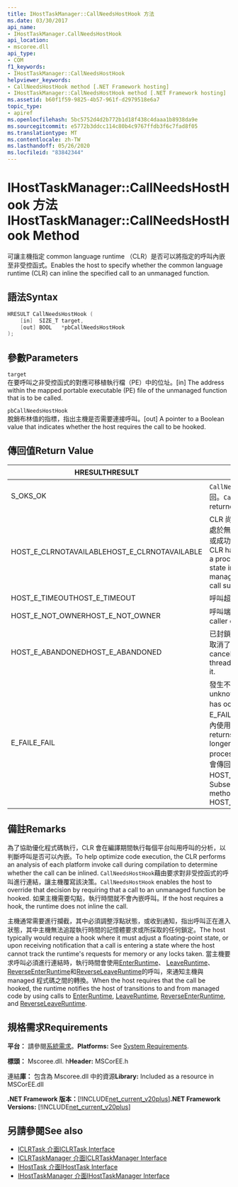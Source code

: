 ```yaml
---
title: IHostTaskManager::CallNeedsHostHook 方法
ms.date: 03/30/2017
api_name:
- IHostTaskManager.CallNeedsHostHook
api_location:
- mscoree.dll
api_type:
- COM
f1_keywords:
- IHostTaskManager::CallNeedsHostHook
helpviewer_keywords:
- CallNeedsHostHook method [.NET Framework hosting]
- IHostTaskManager::CallNeedsHostHook method [.NET Framework hosting]
ms.assetid: b60f1f59-9825-4b57-961f-d2979518e6a7
topic_type:
- apiref
ms.openlocfilehash: 5bc5752d4d2b772b1d18f438c4daaa1b8938da9e
ms.sourcegitcommit: e5772b3ddcc114c80b4c9767ffdb3f6c7fad8f05
ms.translationtype: MT
ms.contentlocale: zh-TW
ms.lasthandoff: 05/26/2020
ms.locfileid: "83842344"
---
```

# <a name="ihosttaskmanagercallneedshosthook-method"></a><span data-ttu-id="307a7-102">IHostTaskManager::CallNeedsHostHook 方法</span><span class="sxs-lookup"><span data-stu-id="307a7-102">IHostTaskManager::CallNeedsHostHook Method</span></span>
<span data-ttu-id="307a7-103">可讓主機指定 common language runtime （CLR）是否可以將指定的呼叫內嵌至非受控函式。</span><span class="sxs-lookup"><span data-stu-id="307a7-103">Enables the host to specify whether the common language runtime (CLR) can inline the specified call to an unmanaged function.</span></span>  
  
## <a name="syntax"></a><span data-ttu-id="307a7-104">語法</span><span class="sxs-lookup"><span data-stu-id="307a7-104">Syntax</span></span>  
  
```cpp  
HRESULT CallNeedsHostHook (  
    [in]  SIZE_T target,
    [out] BOOL   *pbCallNeedsHostHook  
);  
```  
  
## <a name="parameters"></a><span data-ttu-id="307a7-105">參數</span><span class="sxs-lookup"><span data-stu-id="307a7-105">Parameters</span></span>  
 `target`  
 <span data-ttu-id="307a7-106">在要呼叫之非受控函式的對應可移植執行檔（PE）中的位址。</span><span class="sxs-lookup"><span data-stu-id="307a7-106">[in] The address within the mapped portable executable (PE) file of the unmanaged function that is to be called.</span></span>  
  
 `pbCallNeedsHostHook`  
 <span data-ttu-id="307a7-107">脫銷布林值的指標，指出主機是否需要連接呼叫。</span><span class="sxs-lookup"><span data-stu-id="307a7-107">[out] A pointer to a Boolean value that indicates whether the host requires the call to be hooked.</span></span>  
  
## <a name="return-value"></a><span data-ttu-id="307a7-108">傳回值</span><span class="sxs-lookup"><span data-stu-id="307a7-108">Return Value</span></span>  
  
|<span data-ttu-id="307a7-109">HRESULT</span><span class="sxs-lookup"><span data-stu-id="307a7-109">HRESULT</span></span>|<span data-ttu-id="307a7-110">描述</span><span class="sxs-lookup"><span data-stu-id="307a7-110">Description</span></span>|  
|-------------|-----------------|  
|<span data-ttu-id="307a7-111">S_OK</span><span class="sxs-lookup"><span data-stu-id="307a7-111">S_OK</span></span>|<span data-ttu-id="307a7-112">`CallNeedsHostHook`已成功傳回。</span><span class="sxs-lookup"><span data-stu-id="307a7-112">`CallNeedsHostHook` returned successfully.</span></span>|  
|<span data-ttu-id="307a7-113">HOST_E_CLRNOTAVAILABLE</span><span class="sxs-lookup"><span data-stu-id="307a7-113">HOST_E_CLRNOTAVAILABLE</span></span>|<span data-ttu-id="307a7-114">CLR 尚未載入進程中，或 CLR 處於無法執行 managed 程式碼或成功處理呼叫的狀態。</span><span class="sxs-lookup"><span data-stu-id="307a7-114">The CLR has not been loaded into a process, or the CLR is in a state in which it cannot run managed code or process the call successfully.</span></span>|  
|<span data-ttu-id="307a7-115">HOST_E_TIMEOUT</span><span class="sxs-lookup"><span data-stu-id="307a7-115">HOST_E_TIMEOUT</span></span>|<span data-ttu-id="307a7-116">呼叫超時。</span><span class="sxs-lookup"><span data-stu-id="307a7-116">The call timed out.</span></span>|  
|<span data-ttu-id="307a7-117">HOST_E_NOT_OWNER</span><span class="sxs-lookup"><span data-stu-id="307a7-117">HOST_E_NOT_OWNER</span></span>|<span data-ttu-id="307a7-118">呼叫端沒有擁有鎖定。</span><span class="sxs-lookup"><span data-stu-id="307a7-118">The caller does not own the lock.</span></span>|  
|<span data-ttu-id="307a7-119">HOST_E_ABANDONED</span><span class="sxs-lookup"><span data-stu-id="307a7-119">HOST_E_ABANDONED</span></span>|<span data-ttu-id="307a7-120">已封鎖的執行緒或光纖在等候時取消了事件。</span><span class="sxs-lookup"><span data-stu-id="307a7-120">An event was canceled while a blocked thread or fiber was waiting on it.</span></span>|  
|<span data-ttu-id="307a7-121">E_FAIL</span><span class="sxs-lookup"><span data-stu-id="307a7-121">E_FAIL</span></span>|<span data-ttu-id="307a7-122">發生不明的嚴重失敗。</span><span class="sxs-lookup"><span data-stu-id="307a7-122">An unknown catastrophic failure has occurred.</span></span> <span data-ttu-id="307a7-123">當方法傳回 E_FAIL 時，CLR 就無法在進程內使用。</span><span class="sxs-lookup"><span data-stu-id="307a7-123">When a method returns E_FAIL, the CLR is no longer usable within the process.</span></span> <span data-ttu-id="307a7-124">對裝載方法的後續呼叫會傳回 HOST_E_CLRNOTAVAILABLE。</span><span class="sxs-lookup"><span data-stu-id="307a7-124">Subsequent calls to hosting methods return HOST_E_CLRNOTAVAILABLE.</span></span>|  
  
## <a name="remarks"></a><span data-ttu-id="307a7-125">備註</span><span class="sxs-lookup"><span data-stu-id="307a7-125">Remarks</span></span>  
 <span data-ttu-id="307a7-126">為了協助優化程式碼執行，CLR 會在編譯期間執行每個平台叫用呼叫的分析，以判斷呼叫是否可以內嵌。</span><span class="sxs-lookup"><span data-stu-id="307a7-126">To help optimize code execution, the CLR performs an analysis of each platform invoke call during compilation to determine whether the call can be inlined.</span></span> <span data-ttu-id="307a7-127">`CallNeedsHostHook`藉由要求對非受控函式的呼叫進行連結，讓主機覆寫該決策。</span><span class="sxs-lookup"><span data-stu-id="307a7-127">`CallNeedsHostHook` enables the host to override that decision by requiring that a call to an unmanaged function be hooked.</span></span> <span data-ttu-id="307a7-128">如果主機需要勾點，執行時間就不會內嵌呼叫。</span><span class="sxs-lookup"><span data-stu-id="307a7-128">If the host requires a hook, the runtime does not inline the call.</span></span>  
  
 <span data-ttu-id="307a7-129">主機通常需要進行攔截，其中必須調整浮點狀態，或收到通知，指出呼叫正在進入狀態，其中主機無法追蹤執行時間的記憶體要求或所採取的任何鎖定。</span><span class="sxs-lookup"><span data-stu-id="307a7-129">The host typically would require a hook where it must adjust a floating-point state, or upon receiving notification that a call is entering a state where the host cannot track the runtime's requests for memory or any locks taken.</span></span> <span data-ttu-id="307a7-130">當主機要求呼叫必須進行連結時，執行時間會使用[EnterRuntime](../../../../docs/framework/unmanaged-api/hosting/ihosttaskmanager-enterruntime-method.md)、 [LeaveRuntime](../../../../docs/framework/unmanaged-api/hosting/ihosttaskmanager-leaveruntime-method.md)、 [ReverseEnterRuntime](../../../../docs/framework/unmanaged-api/hosting/ihosttaskmanager-reverseenterruntime-method.md)和[ReverseLeaveRuntime](ihosttaskmanager-reverseleaveruntime-method.md)的呼叫，來通知主機與 managed 程式碼之間的轉換。</span><span class="sxs-lookup"><span data-stu-id="307a7-130">When the host requires that the call be hooked, the runtime notifies the host of transitions to and from managed code by using calls to [EnterRuntime](../../../../docs/framework/unmanaged-api/hosting/ihosttaskmanager-enterruntime-method.md), [LeaveRuntime](../../../../docs/framework/unmanaged-api/hosting/ihosttaskmanager-leaveruntime-method.md), [ReverseEnterRuntime](../../../../docs/framework/unmanaged-api/hosting/ihosttaskmanager-reverseenterruntime-method.md), and [ReverseLeaveRuntime](ihosttaskmanager-reverseleaveruntime-method.md).</span></span>  
  
## <a name="requirements"></a><span data-ttu-id="307a7-131">規格需求</span><span class="sxs-lookup"><span data-stu-id="307a7-131">Requirements</span></span>  
 <span data-ttu-id="307a7-132">**平台：** 請參閱[系統需求](../../get-started/system-requirements.md)。</span><span class="sxs-lookup"><span data-stu-id="307a7-132">**Platforms:** See [System Requirements](../../get-started/system-requirements.md).</span></span>  
  
 <span data-ttu-id="307a7-133">**標頭：** Mscoree.dll. h</span><span class="sxs-lookup"><span data-stu-id="307a7-133">**Header:** MSCorEE.h</span></span>  
  
 <span data-ttu-id="307a7-134">連結**庫：** 包含為 Mscoree.dll 中的資源</span><span class="sxs-lookup"><span data-stu-id="307a7-134">**Library:** Included as a resource in MSCorEE.dll</span></span>  
  
 <span data-ttu-id="307a7-135">**.NET Framework 版本：**[!INCLUDE[net_current_v20plus](../../../../includes/net-current-v20plus-md.md)]</span><span class="sxs-lookup"><span data-stu-id="307a7-135">**.NET Framework Versions:** [!INCLUDE[net_current_v20plus](../../../../includes/net-current-v20plus-md.md)]</span></span>  
  
## <a name="see-also"></a><span data-ttu-id="307a7-136">另請參閱</span><span class="sxs-lookup"><span data-stu-id="307a7-136">See also</span></span>

- [<span data-ttu-id="307a7-137">ICLRTask 介面</span><span class="sxs-lookup"><span data-stu-id="307a7-137">ICLRTask Interface</span></span>](iclrtask-interface.md)
- [<span data-ttu-id="307a7-138">ICLRTaskManager 介面</span><span class="sxs-lookup"><span data-stu-id="307a7-138">ICLRTaskManager Interface</span></span>](iclrtaskmanager-interface.md)
- [<span data-ttu-id="307a7-139">IHostTask 介面</span><span class="sxs-lookup"><span data-stu-id="307a7-139">IHostTask Interface</span></span>](ihosttask-interface.md)
- [<span data-ttu-id="307a7-140">IHostTaskManager 介面</span><span class="sxs-lookup"><span data-stu-id="307a7-140">IHostTaskManager Interface</span></span>](ihosttaskmanager-interface.md)
